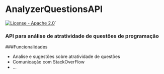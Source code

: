 # AnalyzerQuestionsAPI
[![License - Apache 2.0](https://img.shields.io/hexpm/l/plug.svg)](http://www.apache.org/licenses/LICENSE-2.0)`
### API para análise de atratividade de questões de programação

###Funcionalidades
- Analise e sugestões sobre atratividade de questões
- Comunicação com StackOverFlow
- ...






